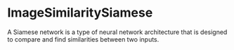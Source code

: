 # ImageSimilaritySiamese
A Siamese network is a type of neural network architecture that is designed to compare and find similarities between two inputs. 
